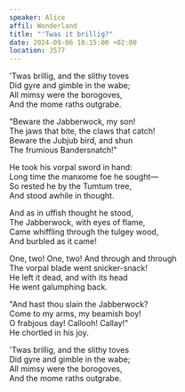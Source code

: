```yaml
---
speaker: Alice
affil: Wonderland
title: "'Twas it brillig?"
date: 2024-09-06 10:15:00 +02:00
location: J577
---
```

'Twas brillig, and the slithy toves\
Did gyre and gimble in the wabe;\
All mimsy were the borogoves,\
And the mome raths outgrabe.

"Beware the Jabberwock, my son!\
The jaws that bite, the claws that catch!\
Beware the Jubjub bird, and shun\
The frumious Bandersnatch!"

<!--more-->

He took his vorpal sword in hand:\
Long time the manxome foe he sought—\
So rested he by the Tumtum tree,\
And stood awhile in thought.

And as in uffish thought he stood,\
The Jabberwock, with eyes of flame,\
Came whiffling through the tulgey wood,\
And burbled as it came!

One, two! One, two! And through and through\
The vorpal blade went snicker-snack!\
He left it dead, and with its head\
He went galumphing back.

"And hast thou slain the Jabberwock?\
Come to my arms, my beamish boy!\
O frabjous day! Callooh! Callay!"\
He chortled in his joy.

'Twas brillig, and the slithy toves\
Did gyre and gimble in the wabe;\
All mimsy were the borogoves,\
And the mome raths outgrabe.
